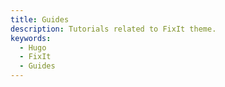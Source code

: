 ```yaml
---
title: Guides
description: Tutorials related to FixIt theme.
keywords:
  - Hugo
  - FixIt
  - Guides
---
```

